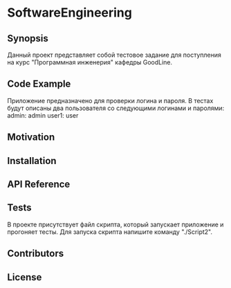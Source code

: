 # SoftwareEngineering
## Synopsis

Данный проект представляет собой тестовое задание для поступления на курс
"Программная инженерия" кафедры GoodLine. 

## Code Example

Приложение предназначено для проверки логина и пароля. В тестах будут описаны
два пользователя со следующими логинами и паролями:
admin: admin
user1: user

## Motivation



## Installation



## API Reference



## Tests

В проекте присутствует файл скрипта, который запускает приложение и прогоняет 
тесты. Для запуска скрипта напишите команду "./Script2".

## Contributors



## License